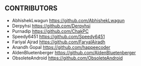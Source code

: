 ## CONTRIBUTORS

- AbhishekLwagun https://github.com/AbhishekLwagun
- Derpyhsi https://github.com/Derpyhsi
- Purnadip https://github.com/ChakPC
- Speedy6451 https://github.com/Speedy6451
- Fariyal Ajrad https://github.com/FaryalAjradh
- Anandh Gopal https://github.com/happeecoder
- AldenBluetenberger https://github.com/AldenBluetenberger
- ObsoleteAndroid https://github.com/ObsoleteAndroid
